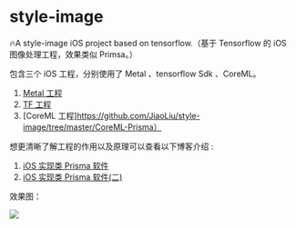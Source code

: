 # style-image

🔥A style-image iOS project based on tensorflow.（基于 Tensorflow 的 iOS 图像处理工程，效果类似 Primsa。）

包含三个 iOS 工程，分别使用了 Metal 、tensorflow Sdk 、CoreML。

1. [Metal 工程](https://github.com/JiaoLiu/style-image/tree/master/Metal-Prisma)
2. [TF 工程](https://github.com/JiaoLiu/style-image/tree/master/Prisma)
3. [CoreML 工程]https://github.com/JiaoLiu/style-image/tree/master/CoreML-Prisma）

想更清晰了解工程的作用以及原理可以查看以下博客介绍 :

1. [iOS 实现类 Prisma 软件](https://www.jianshu.com/p/d4d0cf91605c)
2. [iOS 实现类 Prisma 软件(二)](https://www.jianshu.com/p/0179e91d6c78)

效果图：

![](https://upload-images.jianshu.io/upload_images/2641798-698a685a8ea953da.PNG?imageMogr2/auto-orient/strip%7CimageView2/2/w/750/format/webp)
